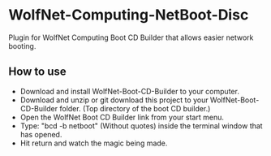# WolfNet-Computing-NetBoot-Disc
 Plugin for WolfNet Computing Boot CD Builder that allows easier network booting.

## How to use
 - Download and install WolfNet-Boot-CD-Builder to your computer.
 - Download and unzip or git download this project to your WolfNet-Boot-CD-Builder folder. (Top directory of the boot CD builder.)
 - Open the WolfNet Boot CD Builder link from your start menu.
 - Type: "bcd -b netboot" (Without quotes) inside the terminal window that has opened.
 - Hit return and watch the magic being made.